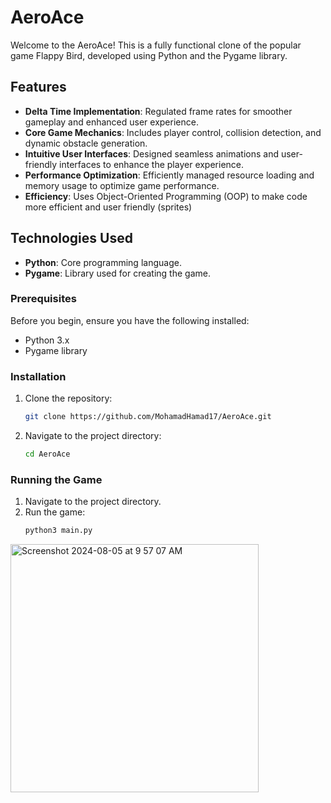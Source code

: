# AeroAce

Welcome to the AeroAce! This is a fully functional clone of the popular game Flappy Bird, developed using Python and the Pygame library.

## Features
- **Delta Time Implementation**: Regulated frame rates for smoother gameplay and enhanced user experience.
- **Core Game Mechanics**: Includes player control, collision detection, and dynamic obstacle generation.
- **Intuitive User Interfaces**: Designed seamless animations and user-friendly interfaces to enhance the player experience.
- **Performance Optimization**: Efficiently managed resource loading and memory usage to optimize game performance.
- **Efficiency**: Uses Object-Oriented Programming (OOP) to make code more efficient and user friendly (sprites)

## Technologies Used

- **Python**: Core programming language.
- **Pygame**: Library used for creating the game.

### Prerequisites
Before you begin, ensure you have the following installed:

- Python 3.x
- Pygame library

### Installation

1. Clone the repository:
    ```bash
    git clone https://github.com/MohamadHamad17/AeroAce.git
    ```
2. Navigate to the project directory:
    ```bash
    cd AeroAce
    ```

### Running the Game

1. Navigate to the project directory.
2. Run the game:
    ```bash
    python3 main.py
    ```
<img width="397" alt="Screenshot 2024-08-05 at 9 57 07 AM" src="https://github.com/user-attachments/assets/e56d3d92-5af6-4e91-b2f6-67eb6717ba60">

    
